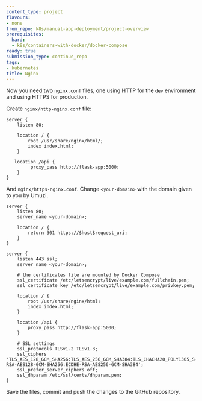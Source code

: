 ```yaml
---
content_type: project
flavours:
- none
from_repo: k8s/manual-app-deployment/project-overview
prerequisites:
  hard:
  - k8s/containers-with-docker/docker-compose
ready: true
submission_type: continue_repo
tags:
- kubernetes
title: Nginx
---
```


Now you need two `nginx.conf` files, one using HTTP for the `dev` environment and using HTTPS for production.

Create `nginx/http-nginx.conf` file:

```
server {
    listen 80;
    
    location / {
        root /usr/share/nginx/html/;
        index index.html;
    }

   location /api {
         proxy_pass http://flask-app:5000; 
    }
}
```

And `nginx/https-nginx.conf`. Change `<your-domain>` with the domain given to you by Umuzi.

```
server {
    listen 80;
    server_name <your-domain>;

    location / {
        return 301 https://$host$request_uri;
    }
}

server {
    listen 443 ssl;
    server_name <your-domain>;

    # the certificates file are mounted by Docker Compose
    ssl_certificate /etc/letsencrypt/live/example.com/fullchain.pem;
    ssl_certificate_key /etc/letsencrypt/live/example.com/privkey.pem;

    location / {
        root /usr/share/nginx/html;
        index index.html;
    }

    location /api {
        proxy_pass http://flask-app:5000;
    }

    # SSL settings
    ssl_protocols TLSv1.2 TLSv1.3;
    ssl_ciphers 'TLS_AES_128_GCM_SHA256:TLS_AES_256_GCM_SHA384:TLS_CHACHA20_POLY1305_SHA256:ECDHE-RSA-AES128-GCM-SHA256:ECDHE-RSA-AES256-GCM-SHA384';
    ssl_prefer_server_ciphers off;
    ssl_dhparam /etc/ssl/certs/dhparam.pem;
}
```

Save the files, commit and push the changes to the GitHub repository.